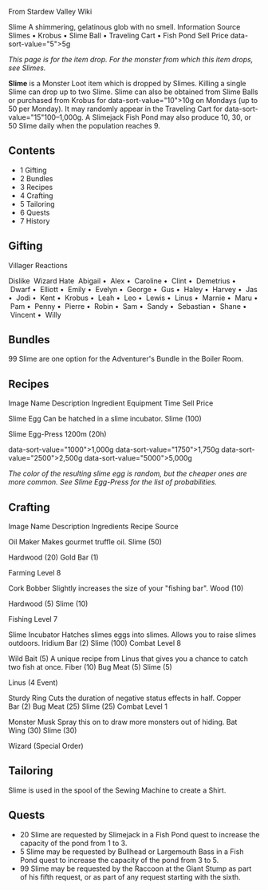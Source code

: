 From Stardew Valley Wiki

Slime A shimmering, gelatinous glob with no smell. Information Source Slimes • Krobus • Slime Ball • Traveling Cart • Fish Pond Sell Price data-sort-value="5"&gt;5g

*This page is for the item drop. For the monster from which this item drops, see Slimes.*

**Slime** is a Monster Loot item which is dropped by Slimes. Killing a single Slime can drop up to two Slime. Slime can also be obtained from Slime Balls or purchased from Krobus for data-sort-value="10"&gt;10g on Mondays (up to 50 per Monday). It may randomly appear in the Traveling Cart for data-sort-value="15"100–1,000g. A Slimejack Fish Pond may also produce 10, 30, or 50 Slime daily when the population reaches 9.

## Contents

- 1 Gifting
- 2 Bundles
- 3 Recipes
- 4 Crafting
- 5 Tailoring
- 6 Quests
- 7 History

## Gifting

Villager Reactions

Dislike  Wizard Hate  Abigail •  Alex •  Caroline •  Clint •  Demetrius •  Dwarf •  Elliott •  Emily •  Evelyn •  George •  Gus •  Haley •  Harvey •  Jas •  Jodi •  Kent •  Krobus •  Leah •  Leo •  Lewis •  Linus •  Marnie •  Maru •  Pam •  Penny •  Pierre •  Robin •  Sam •  Sandy •  Sebastian •  Shane •  Vincent •  Willy

## Bundles

99 Slime are one option for the Adventurer's Bundle in the Boiler Room.

## Recipes

Image Name Description Ingredient Equipment Time Sell Price

Slime Egg Can be hatched in a slime incubator. Slime (100)

Slime Egg-Press 1200m (20h)

data-sort-value="1000"&gt;1,000g data-sort-value="1750"&gt;1,750g data-sort-value="2500"&gt;2,500g data-sort-value="5000"&gt;5,000g

*The color of the resulting slime egg is random, but the cheaper ones are more common. See Slime Egg-Press for the list of probabilities.*

## Crafting

Image Name Description Ingredients Recipe Source

Oil Maker Makes gourmet truffle oil. Slime (50)

Hardwood (20) Gold Bar (1)

Farming Level 8

Cork Bobber Slightly increases the size of your "fishing bar". Wood (10)

Hardwood (5) Slime (10)

Fishing Level 7

Slime Incubator Hatches slimes eggs into slimes. Allows you to raise slimes outdoors. Iridium Bar (2) Slime (100) Combat Level 8

Wild Bait (5) A unique recipe from Linus that gives you a chance to catch two fish at once. Fiber (10) Bug Meat (5) Slime (5)

Linus (4 Event)

Sturdy Ring Cuts the duration of negative status effects in half. Copper Bar (2) Bug Meat (25) Slime (25) Combat Level 1

Monster Musk Spray this on to draw more monsters out of hiding. Bat Wing (30) Slime (30)

Wizard (Special Order)

## Tailoring

Slime is used in the spool of the Sewing Machine to create a Shirt.

## Quests

- 20 Slime are requested by Slimejack in a Fish Pond quest to increase the capacity of the pond from 1 to 3.
- 5 Slime may be requested by Bullhead or Largemouth Bass in a Fish Pond quest to increase the capacity of the pond from 3 to 5.
- 99 Slime may be requested by the Raccoon at the Giant Stump as part of his fifth request, or as part of any request starting with the sixth.